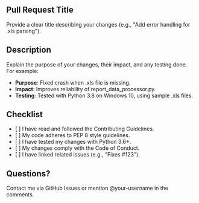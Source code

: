 ## Pull Request Title

Provide a clear title describing your changes (e.g., "Add error handling for .xls parsing").

## Description

Explain the purpose of your changes, their impact, and any testing done. For example:

- **Purpose**: Fixed crash when .xls file is missing.
- **Impact**: Improves reliability of report_data_processor.py.
- **Testing**: Tested with Python 3.8 on Windows 10, using sample .xls files.

## Checklist

- \[ \] I have read and followed the Contributing Guidelines.
- \[ \] My code adheres to PEP 8 style guidelines.
- \[ \] I have tested my changes with Python 3.6+.
- \[ \] My changes comply with the Code of Conduct.
- \[ \] I have linked related issues (e.g., "Fixes #123").

## Questions?

Contact me via GitHub Issues or mention @your-username in the comments.